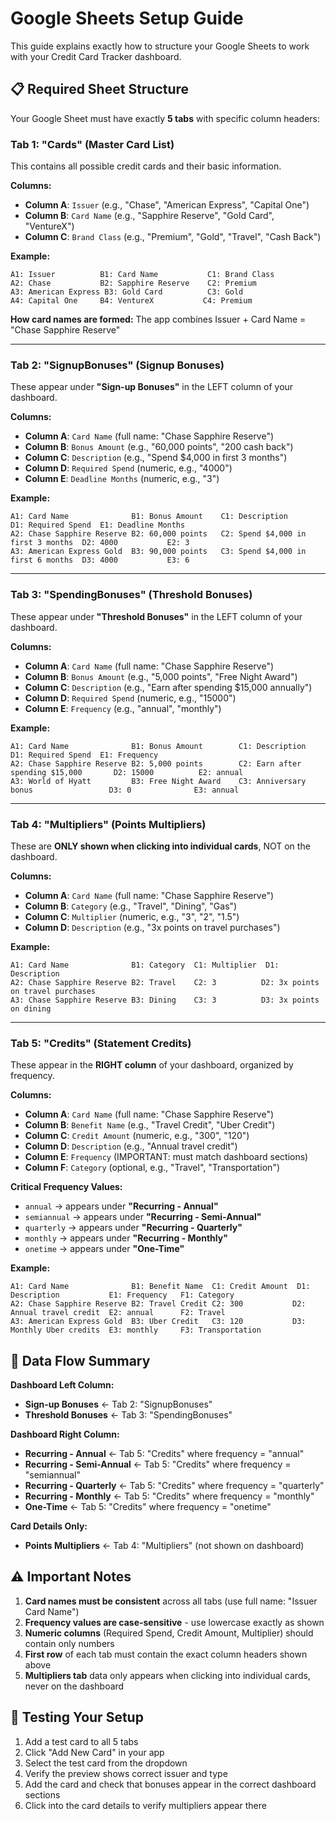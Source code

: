 # Google Sheets Setup Guide

This guide explains exactly how to structure your Google Sheets to work with your Credit Card Tracker dashboard.

## 📋 Required Sheet Structure

Your Google Sheet must have exactly **5 tabs** with specific column headers:

### Tab 1: "Cards" (Master Card List)
This contains all possible credit cards and their basic information.

**Columns:**
- **Column A**: `Issuer` (e.g., "Chase", "American Express", "Capital One")
- **Column B**: `Card Name` (e.g., "Sapphire Reserve", "Gold Card", "VentureX")
- **Column C**: `Brand Class` (e.g., "Premium", "Gold", "Travel", "Cash Back")

**Example:**
```
A1: Issuer          B1: Card Name           C1: Brand Class
A2: Chase           B2: Sapphire Reserve    C2: Premium
A3: American Express B3: Gold Card          C3: Gold
A4: Capital One     B4: VentureX           C4: Premium
```

**How card names are formed:** The app combines Issuer + Card Name = "Chase Sapphire Reserve"

---

### Tab 2: "SignupBonuses" (Signup Bonuses)
These appear under **"Sign-up Bonuses"** in the LEFT column of your dashboard.

**Columns:**
- **Column A**: `Card Name` (full name: "Chase Sapphire Reserve")
- **Column B**: `Bonus Amount` (e.g., "60,000 points", "200 cash back")
- **Column C**: `Description` (e.g., "Spend $4,000 in first 3 months")
- **Column D**: `Required Spend` (numeric, e.g., "4000")
- **Column E**: `Deadline Months` (numeric, e.g., "3")

**Example:**
```
A1: Card Name              B1: Bonus Amount    C1: Description                      D1: Required Spend  E1: Deadline Months
A2: Chase Sapphire Reserve B2: 60,000 points   C2: Spend $4,000 in first 3 months  D2: 4000           E2: 3
A3: American Express Gold  B3: 90,000 points   C3: Spend $4,000 in first 6 months  D3: 4000           E3: 6
```

---

### Tab 3: "SpendingBonuses" (Threshold Bonuses)
These appear under **"Threshold Bonuses"** in the LEFT column of your dashboard.

**Columns:**
- **Column A**: `Card Name` (full name: "Chase Sapphire Reserve")
- **Column B**: `Bonus Amount` (e.g., "5,000 points", "Free Night Award")
- **Column C**: `Description` (e.g., "Earn after spending $15,000 annually")
- **Column D**: `Required Spend` (numeric, e.g., "15000")
- **Column E**: `Frequency` (e.g., "annual", "monthly")

**Example:**
```
A1: Card Name              B1: Bonus Amount        C1: Description                        D1: Required Spend  E1: Frequency
A2: Chase Sapphire Reserve B2: 5,000 points        C2: Earn after spending $15,000       D2: 15000          E2: annual
A3: World of Hyatt         B3: Free Night Award    C3: Anniversary bonus                 D3: 0              E3: annual
```

---

### Tab 4: "Multipliers" (Points Multipliers)
These are **ONLY shown when clicking into individual cards**, NOT on the dashboard.

**Columns:**
- **Column A**: `Card Name` (full name: "Chase Sapphire Reserve")
- **Column B**: `Category` (e.g., "Travel", "Dining", "Gas")
- **Column C**: `Multiplier` (numeric, e.g., "3", "2", "1.5")
- **Column D**: `Description` (e.g., "3x points on travel purchases")

**Example:**
```
A1: Card Name              B1: Category  C1: Multiplier  D1: Description
A2: Chase Sapphire Reserve B2: Travel    C2: 3          D2: 3x points on travel purchases
A3: Chase Sapphire Reserve B3: Dining    C3: 3          D3: 3x points on dining
```

---

### Tab 5: "Credits" (Statement Credits)
These appear in the **RIGHT column** of your dashboard, organized by frequency.

**Columns:**
- **Column A**: `Card Name` (full name: "Chase Sapphire Reserve")
- **Column B**: `Benefit Name` (e.g., "Travel Credit", "Uber Credit")
- **Column C**: `Credit Amount` (numeric, e.g., "300", "120")
- **Column D**: `Description` (e.g., "Annual travel credit")
- **Column E**: `Frequency` (IMPORTANT: must match dashboard sections)
- **Column F**: `Category` (optional, e.g., "Travel", "Transportation")

**Critical Frequency Values:**
- `annual` → appears under **"Recurring - Annual"**
- `semiannual` → appears under **"Recurring - Semi-Annual"**
- `quarterly` → appears under **"Recurring - Quarterly"**
- `monthly` → appears under **"Recurring - Monthly"**
- `onetime` → appears under **"One-Time"**

**Example:**
```
A1: Card Name              B1: Benefit Name  C1: Credit Amount  D1: Description           E1: Frequency   F1: Category
A2: Chase Sapphire Reserve B2: Travel Credit C2: 300           D2: Annual travel credit  E2: annual      F2: Travel
A3: American Express Gold  B3: Uber Credit   C3: 120           D3: Monthly Uber credits  E3: monthly     F3: Transportation
```

## 🎯 Data Flow Summary

**Dashboard Left Column:**
- **Sign-up Bonuses** ← Tab 2: "SignupBonuses"
- **Threshold Bonuses** ← Tab 3: "SpendingBonuses"

**Dashboard Right Column:**
- **Recurring - Annual** ← Tab 5: "Credits" where frequency = "annual"
- **Recurring - Semi-Annual** ← Tab 5: "Credits" where frequency = "semiannual"
- **Recurring - Quarterly** ← Tab 5: "Credits" where frequency = "quarterly"
- **Recurring - Monthly** ← Tab 5: "Credits" where frequency = "monthly"
- **One-Time** ← Tab 5: "Credits" where frequency = "onetime"

**Card Details Only:**
- **Points Multipliers** ← Tab 4: "Multipliers" (not shown on dashboard)

## ⚠️ Important Notes

1. **Card names must be consistent** across all tabs (use full name: "Issuer Card Name")
2. **Frequency values are case-sensitive** - use lowercase exactly as shown
3. **Numeric columns** (Required Spend, Credit Amount, Multiplier) should contain only numbers
4. **First row** of each tab must contain the exact column headers shown above
5. **Multipliers tab** data only appears when clicking into individual cards, never on the dashboard

## 🧪 Testing Your Setup

1. Add a test card to all 5 tabs
2. Click "Add New Card" in your app
3. Select the test card from the dropdown
4. Verify the preview shows correct issuer and type
5. Add the card and check that bonuses appear in the correct dashboard sections
6. Click into the card details to verify multipliers appear there